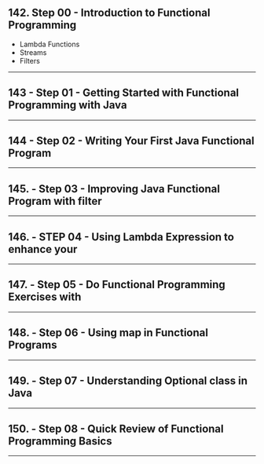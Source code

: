 ## 142. Step 00 - Introduction to Functional Programming

* Lambda Functions
* Streams
* Filters

***

## 143 - Step 01 - Getting Started with Functional Programming with Java

***

## 144 - Step 02 - Writing Your First Java Functional Program

***

## 145. - Step 03 - Improving Java Functional Program with filter

***

## 146. - STEP 04 - Using Lambda Expression to enhance your

***

## 147. - Step 05 - Do Functional Programming Exercises with

***

## 148. - Step 06 - Using map in Functional Programs 

***

## 149. - Step 07 - Understanding Optional class in Java

***

## 150. - Step 08 - Quick Review of Functional Programming Basics

***











